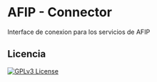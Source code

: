# AFIP - Connector

Interface de conexion para los servicios de AFIP


## Licencia


[![GPLv3 License](https://img.shields.io/badge/License-GPL%20v3-yellow.svg)](https://opensource.org/licenses/)


